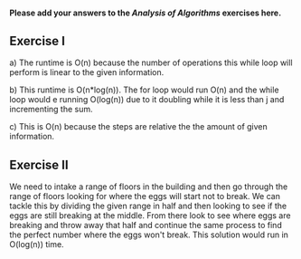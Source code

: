 #### Please add your answers to the ***Analysis of  Algorithms*** exercises here.

## Exercise I

a) The runtime is O(n) because the number of operations this while loop will perform is linear to the given information.


b) This runtime is O(n*log(n)). The for loop would run O(n) and the while loop would e running O(log(n)) due to it doubling while it is less than j and incrementing the sum. 


c) This is O(n) because the steps are relative the the amount of given information.

## Exercise II
We need to intake a range of floors in the building and then go through the range of floors looking for where the eggs will start not to break. We can tackle this by dividing the given range in half and then looking to see if the eggs are still breaking at the middle. From there look to see where eggs are breaking and throw away that half and continue the same process to find the perfect number where the eggs won't break. This solution would run in O(log(n)) time. 

